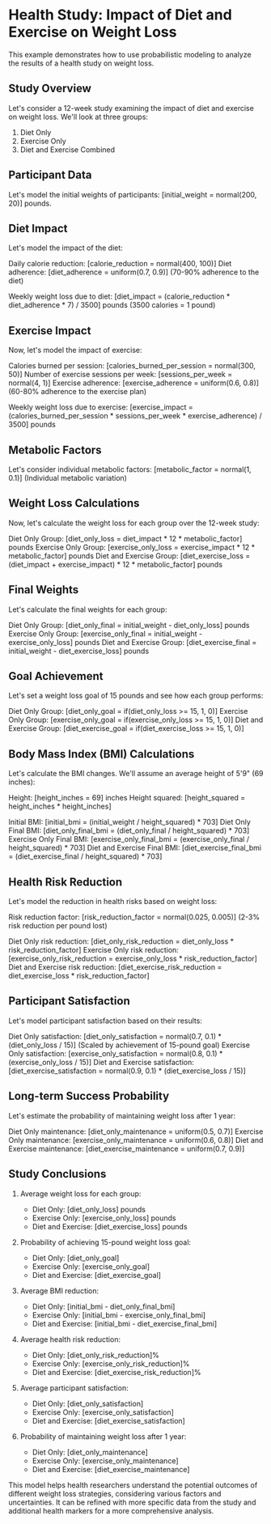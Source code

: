 # Health Study: Impact of Diet and Exercise on Weight Loss

This example demonstrates how to use probabilistic modeling to analyze the results of a health study on weight loss.

## Study Overview

Let's consider a 12-week study examining the impact of diet and exercise on weight loss. We'll look at three groups:
1. Diet Only
2. Exercise Only
3. Diet and Exercise Combined

## Participant Data

Let's model the initial weights of participants: [initial_weight = normal(200, 20)] pounds.

## Diet Impact

Let's model the impact of the diet:

Daily calorie reduction: [calorie_reduction = normal(400, 100)]
Diet adherence: [diet_adherence = uniform(0.7, 0.9)] (70-90% adherence to the diet)

Weekly weight loss due to diet: [diet_impact = (calorie_reduction * diet_adherence * 7) / 3500] pounds (3500 calories = 1 pound)

## Exercise Impact

Now, let's model the impact of exercise:

Calories burned per session: [calories_burned_per_session = normal(300, 50)]
Number of exercise sessions per week: [sessions_per_week = normal(4, 1)]
Exercise adherence: [exercise_adherence = uniform(0.6, 0.8)] (60-80% adherence to the exercise plan)

Weekly weight loss due to exercise: [exercise_impact = (calories_burned_per_session * sessions_per_week * exercise_adherence) / 3500] pounds

## Metabolic Factors

Let's consider individual metabolic factors: [metabolic_factor = normal(1, 0.1)] (Individual metabolic variation)

## Weight Loss Calculations

Now, let's calculate the weight loss for each group over the 12-week study:

Diet Only Group: [diet_only_loss = diet_impact * 12 * metabolic_factor] pounds
Exercise Only Group: [exercise_only_loss = exercise_impact * 12 * metabolic_factor] pounds
Diet and Exercise Group: [diet_exercise_loss = (diet_impact + exercise_impact) * 12 * metabolic_factor] pounds

## Final Weights

Let's calculate the final weights for each group:

Diet Only Group: [diet_only_final = initial_weight - diet_only_loss] pounds
Exercise Only Group: [exercise_only_final = initial_weight - exercise_only_loss] pounds
Diet and Exercise Group: [diet_exercise_final = initial_weight - diet_exercise_loss] pounds

## Goal Achievement

Let's set a weight loss goal of 15 pounds and see how each group performs:

Diet Only Group: [diet_only_goal = if(diet_only_loss >= 15, 1, 0)]
Exercise Only Group: [exercise_only_goal = if(exercise_only_loss >= 15, 1, 0)]
Diet and Exercise Group: [diet_exercise_goal = if(diet_exercise_loss >= 15, 1, 0)]

## Body Mass Index (BMI) Calculations

Let's calculate the BMI changes. We'll assume an average height of 5'9" (69 inches):

Height: [height_inches = 69] inches
Height squared: [height_squared = height_inches * height_inches]

Initial BMI: [initial_bmi = (initial_weight / height_squared) * 703]
Diet Only Final BMI: [diet_only_final_bmi = (diet_only_final / height_squared) * 703]
Exercise Only Final BMI: [exercise_only_final_bmi = (exercise_only_final / height_squared) * 703]
Diet and Exercise Final BMI: [diet_exercise_final_bmi = (diet_exercise_final / height_squared) * 703]

## Health Risk Reduction

Let's model the reduction in health risks based on weight loss:

Risk reduction factor: [risk_reduction_factor = normal(0.025, 0.005)] (2-3% risk reduction per pound lost)

Diet Only risk reduction: [diet_only_risk_reduction = diet_only_loss * risk_reduction_factor]
Exercise Only risk reduction: [exercise_only_risk_reduction = exercise_only_loss * risk_reduction_factor]
Diet and Exercise risk reduction: [diet_exercise_risk_reduction = diet_exercise_loss * risk_reduction_factor]

## Participant Satisfaction

Let's model participant satisfaction based on their results:

Diet Only satisfaction: [diet_only_satisfaction = normal(0.7, 0.1) * (diet_only_loss / 15)] (Scaled by achievement of 15-pound goal)
Exercise Only satisfaction: [exercise_only_satisfaction = normal(0.8, 0.1) * (exercise_only_loss / 15)]
Diet and Exercise satisfaction: [diet_exercise_satisfaction = normal(0.9, 0.1) * (diet_exercise_loss / 15)]

## Long-term Success Probability

Let's estimate the probability of maintaining weight loss after 1 year:

Diet Only maintenance: [diet_only_maintenance = uniform(0.5, 0.7)]
Exercise Only maintenance: [exercise_only_maintenance = uniform(0.6, 0.8)]
Diet and Exercise maintenance: [diet_exercise_maintenance = uniform(0.7, 0.9)]

## Study Conclusions

1. Average weight loss for each group:
   - Diet Only: [diet_only_loss] pounds
   - Exercise Only: [exercise_only_loss] pounds
   - Diet and Exercise: [diet_exercise_loss] pounds

2. Probability of achieving 15-pound weight loss goal:
   - Diet Only: [diet_only_goal]
   - Exercise Only: [exercise_only_goal]
   - Diet and Exercise: [diet_exercise_goal]

3. Average BMI reduction:
   - Diet Only: [initial_bmi - diet_only_final_bmi]
   - Exercise Only: [initial_bmi - exercise_only_final_bmi]
   - Diet and Exercise: [initial_bmi - diet_exercise_final_bmi]

4. Average health risk reduction:
   - Diet Only: [diet_only_risk_reduction]%
   - Exercise Only: [exercise_only_risk_reduction]%
   - Diet and Exercise: [diet_exercise_risk_reduction]%

5. Average participant satisfaction:
   - Diet Only: [diet_only_satisfaction]
   - Exercise Only: [exercise_only_satisfaction]
   - Diet and Exercise: [diet_exercise_satisfaction]

6. Probability of maintaining weight loss after 1 year:
   - Diet Only: [diet_only_maintenance]
   - Exercise Only: [exercise_only_maintenance]
   - Diet and Exercise: [diet_exercise_maintenance]

This model helps health researchers understand the potential outcomes of different weight loss strategies, considering various factors and uncertainties. It can be refined with more specific data from the study and additional health markers for a more comprehensive analysis.

